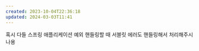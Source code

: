 ```yaml
---
created: 2023-10-04T22:36:18
updated: 2024-03-03T11:41
---
```

  
혹시 다들 스프링 애플리케이션 예외 핸들링할 때 서블릿 에러도 핸들링해서 처리해주시나용
